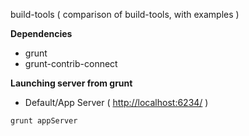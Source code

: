 build-tools ( comparison of build-tools, with examples  )

**Dependencies**
* grunt
* grunt-contrib-connect

**Launching server from grunt**
* Default/App Server ( [http://localhost:6234/](http://localhost:6234/) )
```bash
grunt appServer
```
